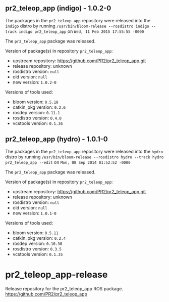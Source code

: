 ## pr2_teleop_app (indigo) - 1.0.2-0

The packages in the `pr2_teleop_app` repository were released into the `indigo` distro by running `/usr/bin/bloom-release --rosdistro indigo --track indigo pr2_teleop_app` on `Wed, 11 Feb 2015 17:55:55 -0000`

The `pr2_teleop_app` package was released.

Version of package(s) in repository `pr2_teleop_app`:
- upstream repository: https://github.com/PR2/pr2_teleop_app.git
- release repository: unknown
- rosdistro version: `null`
- old version: `null`
- new version: `1.0.2-0`

Versions of tools used:
- bloom version: `0.5.18`
- catkin_pkg version: `0.2.6`
- rosdep version: `0.11.1`
- rosdistro version: `0.4.0`
- vcstools version: `0.1.36`


## pr2_teleop_app (hydro) - 1.0.1-0

The packages in the `pr2_teleop_app` repository were released into the `hydro` distro by running `/usr/bin/bloom-release --rosdistro hydro --track hydro pr2_teleop_app --edit` on `Mon, 08 Sep 2014 01:52:52 -0000`

The `pr2_teleop_app` package was released.

Version of package(s) in repository `pr2_teleop_app`:
- upstream repository: https://github.com/PR2/pr2_teleop_app.git
- release repository: unknown
- rosdistro version: `null`
- old version: `null`
- new version: `1.0.1-0`

Versions of tools used:
- bloom version: `0.5.11`
- catkin_pkg version: `0.2.4`
- rosdep version: `0.10.30`
- rosdistro version: `0.3.5`
- vcstools version: `0.1.35`


pr2_teleop_app-release
======================

Release repository for the pr2_teleop_app ROS package. https://github.com/PR2/pr2_teleop_app
